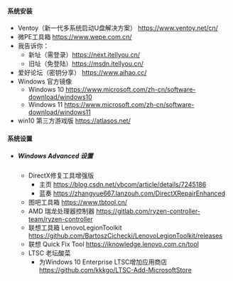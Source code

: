 #### 系统安装
- Ventoy（新一代多系统启动U盘解决方案） https://www.ventoy.net/cn/  
- 微PE工具箱 https://www.wepe.com.cn/   
- 我告诉你：
    - 新址（需登录）https://next.itellyou.cn/   
    - 旧址（免登陆）https://msdn.itellyou.cn/  
- 爱好论坛（密钥分享） https://www.aihao.cc/
- Windows 官方镜像 
  - Windows 10 https://www.microsoft.com/zh-cn/software-download/windows10  
  - Windows 11 https://www.microsoft.com/zh-cn/software-download/windows11  
- win10 第三方游戏版 https://atlasos.net/  
#### 系统设置
- ##### Windows Advanced 设置
  - DirectX修复工具增强版
    - 主页 https://blog.csdn.net/vbcom/article/details/7245186
    - 蓝奏 https://zhangyue667.lanzouh.com/DirectXRepairEnhanced
  - 图吧工具箱 https://www.tbtool.cn/
  - AMD 瑞龙处理器控制器 https://gitlab.com/ryzen-controller-team/ryzen-controller
  - 联想工具箱 LenovoLegionToolkit https://github.com/BartoszCichecki/LenovoLegionToolkit/releases
  - 联想 Quick Fix Tool https://iknowledge.lenovo.com.cn/tool
  - LTSC 老坛酸菜
    - 为Windows 10 Enterprise LTSC增加应用商店 https://github.com/kkkgo/LTSC-Add-MicrosoftStore  
